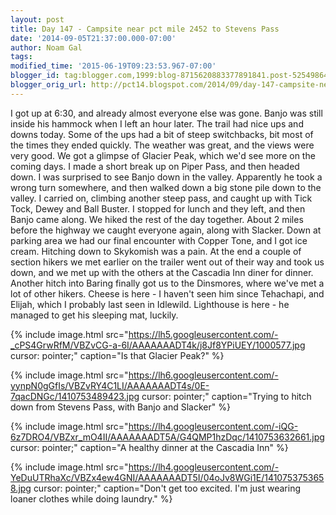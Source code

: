 ```yaml
---
layout: post
title: Day 147 - Campsite near pct mile 2452 to Stevens Pass
date: '2014-09-05T21:37:00.000-07:00'
author: Noam Gal
tags:
modified_time: '2015-06-19T09:23:53.967-07:00'
blogger_id: tag:blogger.com,1999:blog-8715620883377891841.post-525498649578679127
blogger_orig_url: http://pct14.blogspot.com/2014/09/day-147-campsite-near-pct-mile-2452-to.html
---
```


 I got up at 6:30, and already almost everyone else was gone. Banjo was still inside his hammock when I left an
 hour later.
 The trail had nice ups and downs today. Some of the ups had a bit of steep switchbacks, bit most of
 the times they ended quickly. The weather was great, and the views were very good. We got a glimpse of Glacier Peak,
 which we'd see more on the coming days.
 I made a short break up on Piper Pass, and then headed down. I was
 surprised to see Banjo down in the valley. Apparently he took a wrong turn somewhere, and then walked down a big
 stone pile down to the valley.
 I carried on, climbing another steep pass, and caught up with Tick Tock, Dewey
 and Ball Buster. I stopped for lunch and they left, and then Banjo came along. We hiked the rest of the day
 together.
 About 2 miles before the highway we caught everyone again, along with Slacker. Down at parking area
 we had our final encounter with Copper Tone, and I got ice cream.
 Hitching down to Skykomish was a pain. At the
 end a couple of section hikers we met earlier on the trailer went out of their way and took us down, and we met up
 with the others at the Cascadia Inn diner for dinner.
 Another hitch into Baring finally got us to the
 Dinsmores, where we've met a lot of other hikers. Cheese is here - I haven't seen him since Tehachapi, and Elijah,
 which I probably last seen in Idlewild. Lighthouse is here - he managed to get his sleeping mat, luckily.


{% include image.html src="https://lh5.googleusercontent.com/-_cPS4GrwRfM/VBZvCG-a-6I/AAAAAAADT4k/j8Jf8YPiUEY/1000577.jpg cursor: pointer;" caption="Is that Glacier Peak?" %}


{% include image.html src="https://lh6.googleusercontent.com/-yynpN0gGfIs/VBZvRY4C1LI/AAAAAAADT4s/0E-7qacDNGc/1410753489423.jpg cursor: pointer;" caption="Trying to hitch down from Stevens Pass, with Banjo and Slacker" %}


{% include image.html src="https://lh4.googleusercontent.com/-iQG-6z7DRO4/VBZxr_mO4II/AAAAAAADT5A/G4QMP1hzDqc/1410753632661.jpg cursor: pointer;" caption="A healthy dinner at the Cascadia Inn" %}


{% include image.html src="https://lh4.googleusercontent.com/-YeDuUTRhaXc/VBZx4ew4GNI/AAAAAAADT5I/04oJv8WGi1E/1410753753658.jpg cursor: pointer;" caption="Don't get too excited. I'm just wearing loaner clothes while doing laundry." %}

